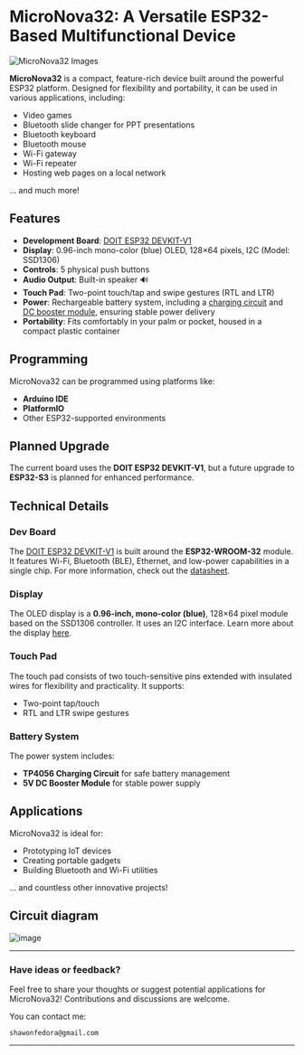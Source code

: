 # MicroNova32: A Versatile ESP32-Based Multifunctional Device


![MicroNova32 Images](https://github.com/user-attachments/assets/e0972b94-5fea-413c-8b7c-35a3bf8345b6)

**MicroNova32** is a compact, feature-rich device built around the powerful ESP32 platform. Designed for flexibility and portability, it can be used in various applications, including:  

- Video games  
- Bluetooth slide changer for PPT presentations  
- Bluetooth keyboard  
- Bluetooth mouse  
- Wi-Fi gateway  
- Wi-Fi repeater  
- Hosting web pages on a local network  

... and much more!  

## Features  

- **Development Board**: [DOIT ESP32 DEVKIT-V1](https://mischianti.org/doit-esp32-dev-kit-v1-high-resolution-pinout-and-specs/#google_vignette)  
- **Display**: 0.96-inch mono-color (blue) OLED, 128×64 pixels, I2C (Model: SSD1306)  
- **Controls**: 5 physical push buttons  
- **Audio Output**: Built-in speaker 🔊  
- **Touch Pad**: Two-point touch/tap and swipe gestures (RTL and LTR) 
- **Power**: Rechargeable battery system, including a [charging circuit](https://www.google.com/search?q=TP4056+1A+Li-ion+lithium+Battery+Charging+Module) and [DC booster module](https://www.google.com/search?q=5V+Step-Up+Power+Module+Lithium+Battery+Charging+Protection+Board+USB+For+DIY+Charger+134N3P), ensuring stable power delivery  
- **Portability**: Fits comfortably in your palm or pocket, housed in a compact plastic container  

## Programming  

MicroNova32 can be programmed using platforms like:  

- **Arduino IDE**  
- **PlatformIO**  
- Other ESP32-supported environments  

## Planned Upgrade  

The current board uses the **DOIT ESP32 DEVKIT-V1**, but a future upgrade to **ESP32-S3** is planned for enhanced performance.  

## Technical Details  

### Dev Board  
The [DOIT ESP32 DEVKIT-V1](https://mischianti.org/doit-esp32-dev-kit-v1-high-resolution-pinout-and-specs/#google_vignette) is built around the **ESP32-WROOM-32** module. It features Wi-Fi, Bluetooth (BLE), Ethernet, and low-power capabilities in a single chip. For more information, check out the [datasheet](https://www.espressif.com/sites/default/files/documentation/esp32-wroom-32_datasheet_en.pdf).  

### Display  
The OLED display is a **0.96-inch, mono-color (blue)**, 128×64 pixel module based on the SSD1306 controller. It uses an I2C interface. Learn more about the display [here](https://www.datasheethub.com/ssd1306-128x64-mono-0-96-inch-i2c-oled-display/#google_vignette).  

### Touch Pad  
The touch pad consists of two touch-sensitive pins extended with insulated wires for flexibility and practicality. It supports:  
- Two-point tap/touch  
- RTL and LTR swipe gestures  

### Battery System  
The power system includes:  
- **TP4056 Charging Circuit** for safe battery management  
- **5V DC Booster Module** for stable power supply  

## Applications  

MicroNova32 is ideal for:  
- Prototyping IoT devices  
- Creating portable gadgets  
- Building Bluetooth and Wi-Fi utilities  

... and countless other innovative projects!  

## Circuit diagram
![image](https://github.com/user-attachments/assets/f96cfa5f-cb26-4f70-9320-98d12f839c28)


---

### Have ideas or feedback?  

Feel free to share your thoughts or suggest potential applications for MicroNova32! Contributions and discussions are welcome.  


You can contact me: 
```
shawonfedora@gmail.com
```

---
